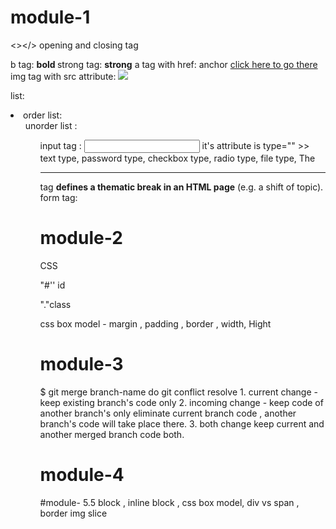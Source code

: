 

# module-1

<></> opening and closing tag

b tag: <b > bold </b> 
strong tag: <strong>strong</strong>
a tag with href:  anchor  <a href="link.com">click here to go there</a>
img tag with src attribute: <img src="image.png">

list: <li>
order list: <ol>
unorder list : <ul>
input tag : <input> it's attribute is  type="" >> text type, password type, checkbox type, radio type, file type, 
The <hr> tag **defines a thematic break in an HTML page** (e.g. a shift of topic).
form tag: <form></form>




# module-2

CSS

"#'' id

"."class 
 
<style>Write css in this tag</style>

css box model - margin , padding , border , width, Hight 


# module-3

$ git merge branch-name
do git conflict resolve
	1. current change - 
			keep existing branch's code only
	2. incoming change - 
			keep code of another branch's only eliminate current branch code , another branch's code will take place there.
	3. both change 
			keep current and another merged branch code both. 

# module-4
#module- 5.5
block , inline block , css box model, div vs span , border img slice

